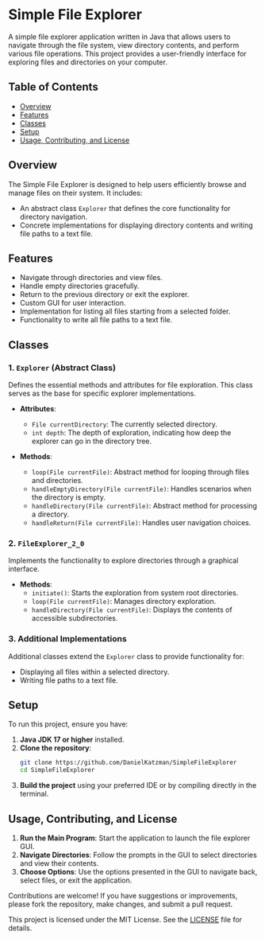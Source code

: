 
# Simple File Explorer

A simple file explorer application written in Java that allows users to navigate through the file system, view directory contents, and perform various file operations. This project provides a user-friendly interface for exploring files and directories on your computer.

## Table of Contents
- [Overview](#overview)
- [Features](#features)
- [Classes](#classes)
- [Setup](#setup)
- [Usage, Contributing, and License](#usage-contributing-and-license)

## Overview
The Simple File Explorer is designed to help users efficiently browse and manage files on their system. It includes:
- An abstract class `Explorer` that defines the core functionality for directory navigation.
- Concrete implementations for displaying directory contents and writing file paths to a text file.

## Features
- Navigate through directories and view files.
- Handle empty directories gracefully.
- Return to the previous directory or exit the explorer.
- Custom GUI for user interaction.
- Implementation for listing all files starting from a selected folder.
- Functionality to write all file paths to a text file.

## Classes

### 1. `Explorer` (Abstract Class)
Defines the essential methods and attributes for file exploration. This class serves as the base for specific explorer implementations.

- **Attributes**:
    - `File currentDirectory`: The currently selected directory.
    - `int depth`: The depth of exploration, indicating how deep the explorer can go in the directory tree.

- **Methods**:
    - `loop(File currentFile)`: Abstract method for looping through files and directories.
    - `handleEmptyDirectory(File currentFile)`: Handles scenarios when the directory is empty.
    - `handleDirectory(File currentFile)`: Abstract method for processing a directory.
    - `handleReturn(File currentFile)`: Handles user navigation choices.

### 2. `FileExplorer_2_0`
Implements the functionality to explore directories through a graphical interface.

- **Methods**:
    - `initiate()`: Starts the exploration from system root directories.
    - `loop(File currentFile)`: Manages directory exploration.
    - `handleDirectory(File currentFile)`: Displays the contents of accessible subdirectories.

### 3. Additional Implementations
Additional classes extend the `Explorer` class to provide functionality for:
- Displaying all files within a selected directory.
- Writing file paths to a text file.

## Setup

To run this project, ensure you have:
1. **Java JDK 17 or higher** installed.
2. **Clone the repository**:
   ```bash
   git clone https://github.com/DanielKatzman/SimpleFileExplorer
   cd SimpleFileExplorer
   ```
3. **Build the project** using your preferred IDE or by compiling directly in the terminal.

## Usage, Contributing, and License

1. **Run the Main Program**: Start the application to launch the file explorer GUI.
2. **Navigate Directories**: Follow the prompts in the GUI to select directories and view their contents.
3. **Choose Options**: Use the options presented in the GUI to navigate back, select files, or exit the application.

Contributions are welcome! If you have suggestions or improvements, please fork the repository, make changes, and submit a pull request.

This project is licensed under the MIT License. See the [LICENSE](LICENSE) file for details.
